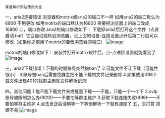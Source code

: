 	某度解析网站使用大全
一，aria2连接错误
浏览器和motrix或aria2的端口不一样
如用aria2的端口默认为6800 不用更改
如用motrix的端口默认为16800 需要把浏览器上的端口改成16800
二，端口修改
aria2的端口修改如下：
下载好aria2后打开这个文件（点此启动.bat）它会自动跳转到浏览器，点上面的设置-连接设置点开后第二行就可以修改（如果你之前用了motrix的要改浏览器的端口）
![image](https://github.com/linweikang666/PanDownload/assets/116931084/c393b2da-8368-48ab-b436-51ca7bca292e)

motrix的端口修改如下：
安装并打开motrix软件后，点-点进阶设置就能看到了
![image](https://github.com/linweikang666/PanDownload/assets/116931084/0330509c-f4a8-46fd-a2e4-104772119e24)

三，aria2下载错误
1.下载的时候账号突然被ban了
2.可能文件不让下载（可能性很小）
3.账号被ban后需要找群主把不能下载的文件记录删除
4.如果使用IDM下载文件出现401的找群主删除文件解析记录!

四，其他问题
1.能不能下载文件夹或批量下载——不能，只能一个一个下
2.svlp账号被限制怎么办(9013)——不要怕等群主维护
3.获取下载连接失败(999)——不要怕等群主维护
4.点击发送后请稍等一下等他解析一下就有速度了
五，求打赏
搭建不易
![image](https://github.com/linweikang666/PanDownload/assets/116931084/1ce07428-4951-4679-8e7a-5667a190f00d)

